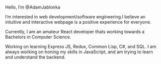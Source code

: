 Hello, I’m @AdamJablonka

I’m interested in web development/software engineering.I believe an intuitive and interactive webpage is a positive experience for everyone.

Currently, I am an amateur React developer thats working towards a Bachelors in Computer Science.

Working on learning Express JS, Redux, Common Lisp, C#, and SQL. I am always working on honing my skills in JavaScript, and am trying to learn and understand the backend.
